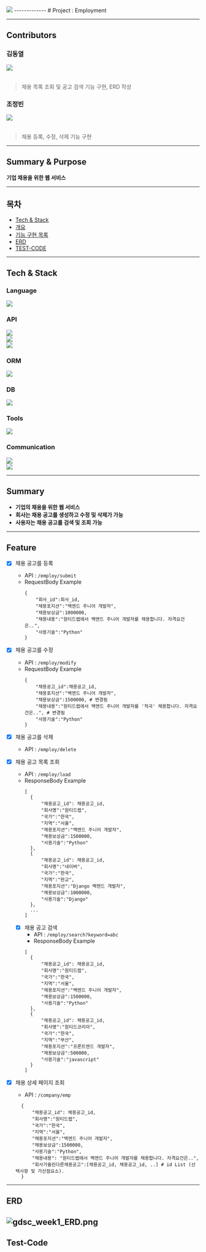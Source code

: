 <img src="https://capsule-render.vercel.app/api?type=waving&color=auto&height=200&section=header&text=Backend-Danawa&fontSize=90" />
-------------
# Project : Employment

---
## Contributors
### 김동열
<img src="https://github-readme-stats.vercel.app/api/top-langs/?username=ehfql6363&layout=compact"><br><br>
> 채용 목록 조회 및 공고 검색 기능 구현, ERD 작성 
### 조정빈
<img src="https://github-readme-stats.vercel.app/api/top-langs/?username=jojeongbin&layout=compact"><br><br>
> 채용 등록, 수정, 삭제 기능 구현

---
## Summary & Purpose
**기업 채용을 위한 웹 서비스**

---
## 목차
- [Tech & Stack](#tech--stack)
- [개요](#summary)
- [기능 구현 목록](#feature)
- [ERD](#erd)
- [TEST-CODE](#test-code)

---
## Tech & Stack
### Language
<img src="https://img.shields.io/badge/Java-17-007396?style=fflat&logo=java&logoColor=white"><Br>

### API
<img src="https://img.shields.io/badge/Spring Boot-2.7.6-6DB33F?style=flat&logo=Spring Boot&logoColor=white"/><br>
<img src="https://img.shields.io/badge/spring-6DB33F?style=flat&logo=spring&logoColor=white"><br>
<img src="https://img.shields.io/badge/gradle-02303A?style=flat&logo=gradle&logoColor=white">

### ORM
<img src="https://img.shields.io/badge/JPA-6DB33F?style=flat&logo=&logoColor=white"/><br>

### DB
<img src="https://img.shields.io/badge/mariaDB-003545?style=flat&logo=mariaDB&logoColor=white"><br>

### Tools
<img src="https://img.shields.io/badge/IntelliJ IDEA-000000?style=flat&logo=IntelliJ IDEA&logoColor=white"><br>

### Communication
<img src="https://img.shields.io/badge/Slack-4A154B?style=flat&logo=Slack&logoColor=white"><br>
<img src="https://img.shields.io/badge/Notion-000000?style=flat&logo=Notion&logoColor=white"><br>

---
## Summary
- **기업의 채용을 위한 웹 서비스**
- **회사는 채용 공고를 생성하고 수정 및 삭제가 가능**
- **사용자는 채용 공고를 검색 및 조회 가능**

---
## Feature
- [x] 채용 공고를 등록
  - API : ```/employ/submit```
  - RequestBody Example
      ```
      {
          "회사_id":회사_id,
          "채용포지션":"백엔드 주니어 개발자",
          "채용보상금":1000000,
          "채용내용":"원티드랩에서 백엔드 주니어 개발자를 채용합니다. 자격요건은..",
          "사용기술":"Python"
      }
  
- [x] 채용 공고를 수정
  - API : ```/employ/modify```
  - RequestBody Example
    ```
    {
        "채용공고_id":채용공고_id,
        "채용포지션":"백엔드 주니어 개발자",
        "채용보상금":1500000, # 변경됨
        "채용내용":"원티드랩에서 백엔드 주니어 개발자를 '적극' 채용합니다. 자격요건은..", # 변경됨
        "사용기술":"Python"
    } 

- [x] 채용 공고를 삭제
  - API : ```/employ/delete```
  
- [x] 채용 공고 목록 조회
  - API : ```/employ/load```
  - ResponseBody Example
    ```
    [
      {
          "채용공고_id": 채용공고_id,
          "회사명":"원티드랩",
          "국가":"한국",
          "지역":"서울",
          "채용포지션":"백엔드 주니어 개발자",
          "채용보상금":1500000,
          "사용기술":"Python"
      },
      {
          "채용공고_id": 채용공고_id,
          "회사명":"네이버",
          "국가":"한국",
          "지역":"판교",
          "채용포지션":"Django 백엔드 개발자",
          "채용보상금":1000000,
          "사용기술":"Django"
      }, 
      ...
    ]
  - [x] 채용 공고 검색
    - API : ```/employ/search?keyword=abc```
    - ResponseBody Example
    ```
    [
      {
          "채용공고_id": 채용공고_id,
          "회사명":"원티드랩",
          "국가":"한국",
          "지역":"서울",
          "채용포지션":"백엔드 주니어 개발자",
          "채용보상금":1500000,
          "사용기술":"Python"
      },
      {
          "채용공고_id": 채용공고_id,
          "회사명":"원티드코리아",
          "국가":"한국",
          "지역":"부산",
          "채용포지션":"프론트엔드 개발자",
          "채용보상금":500000,
          "사용기술":"javascript"
      }
    ]
- [x] 채용 상세 페이지 조회
  - API : ```/company/emp```
  ```
    {
        "채용공고_id": 채용공고_id,
        "회사명":"원티드랩",
        "국가":"한국",
        "지역":"서울",
        "채용포지션":"백엔드 주니어 개발자",
        "채용보상금":1500000,
        "사용기술":"Python",
        "채용내용": "원티드랩에서 백엔드 주니어 개발자를 채용합니다. 자격요건은..",
        "회사가올린다른채용공고":[채용공고_id, 채용공고_id, ..] # id List (선택사항 및 가산점요소).
    }

---
## ERD
![gdsc_week1_ERD.png](docs%2Fgdsc_week1_ERD.png)
---
## Test-Code



